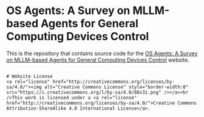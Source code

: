 # OS Agents: A Survey on MLLM-based Agents for General Computing Devices Control

This is the repository that contains source code for the [OS Agents: A Survey on MLLM-based Agents for General Computing Devices Control]([https://infi-coder.github.io/infibench/](https://yuandaoze.github.io/OS-Agent-Survey-homepage/)) website.

```

# Website License
<a rel="license" href="http://creativecommons.org/licenses/by-sa/4.0/"><img alt="Creative Commons License" style="border-width:0" src="https://i.creativecommons.org/l/by-sa/4.0/88x31.png" /></a><br />This work is licensed under a <a rel="license" href="http://creativecommons.org/licenses/by-sa/4.0/">Creative Commons Attribution-ShareAlike 4.0 International License</a>.
